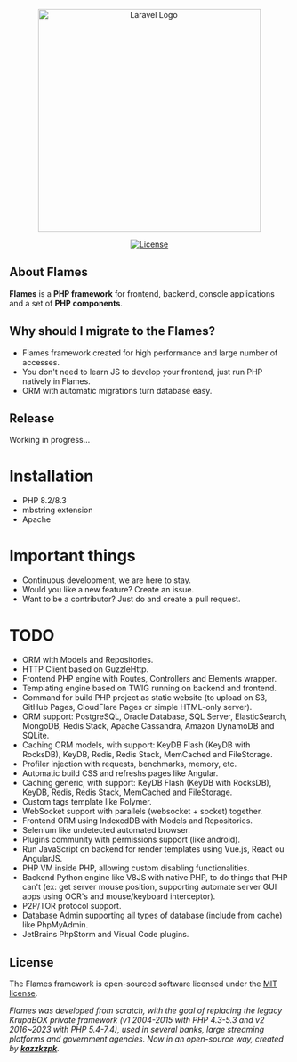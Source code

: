 <p align="center"><a href="https://flamesphp.com" target="_blank"><img src="https://i.postimg.cc/4yDHVvC7/flames.png" width="400" alt="Laravel Logo"></a></p>

<p align="center">
<a href="https://opensource.org/licenses/MIT"><img src="https://img.shields.io/packagist/l/laravel/framework" alt="License"></a>
</p>

## About Flames

**Flames** is a **PHP framework** for frontend, backend, console applications and a set
of **PHP components**.

## Why should I migrate to the Flames?

* Flames framework created for high performance and large number of accesses.
* You don't need to learn JS to develop your frontend, just run PHP natively in Flames.
* ORM with automatic migrations turn database easy.

## Release

Working in progress...

# Installation
* PHP 8.2/8.3
* mbstring extension
* Apache

# Important things
* Continuous development, we are here to stay.
* Would you like a new feature? Create an issue.
* Want to be a contributor? Just do and create a pull request.

# TODO
* ORM with Models and Repositories.
* HTTP Client based on GuzzleHttp.
* Frontend PHP engine with Routes, Controllers and Elements wrapper.
* Templating engine based on TWIG running on backend and frontend.
* Command for build PHP project as static website (to upload on S3, GitHub Pages, CloudFlare Pages or simple HTML-only server).
* ORM support: PostgreSQL, Oracle Database, SQL Server, ElasticSearch, MongoDB, Redis Stack, Apache Cassandra, Amazon DynamoDB and SQLite.
* Caching ORM models, with support: KeyDB Flash (KeyDB with RocksDB), KeyDB, Redis, Redis Stack, MemCached and FileStorage.
* Profiler injection with requests, benchmarks, memory, etc.
* Automatic build CSS and refreshs pages like Angular.
* Caching generic, with support: KeyDB Flash (KeyDB with RocksDB), KeyDB, Redis, Redis Stack, MemCached and FileStorage.
* Custom tags template like Polymer.
* WebSocket support with parallels (websocket + socket) together.
* Frontend ORM using IndexedDB with Models and Repositories.
* Selenium like undetected automated browser.
* Plugins community with permissions support (like android).
* Run JavaScript on backend for render templates using Vue.js, React ou AngularJS.
* PHP VM inside PHP, allowing custom disabling functionalities.
* Backend Python engine like V8JS  with native PHP, to do things that PHP can't (ex: get server mouse position, supporting automate server GUI apps using OCR's and mouse/keyboard interceptor).
* P2P/TOR protocol support.
* Database Admin supporting all types of database (include from cache) like PhpMyAdmin.
* JetBrains PhpStorm and Visual Code plugins.

## License

The Flames framework is open-sourced software licensed under the [MIT license](https://opensource.org/licenses/MIT).


*Flames was developed from scratch, with the goal of replacing the legacy KrupaBOX private framework (v1 2004-2015 with PHP 4.3-5.3 and v2 2016~2023 with PHP 5.4-7.4), used in several banks, large streaming platforms and government agencies. Now in an open-source way, created by **[kazzkzpk](https://github.com/kazzkzpk)**.*
